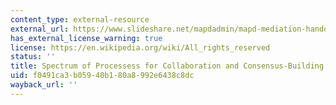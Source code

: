 ```yaml
---
content_type: external-resource
external_url: https://www.slideshare.net/mapdadmin/mapd-mediation-handout
has_external_license_warning: true
license: https://en.wikipedia.org/wiki/All_rights_reserved
status: ''
title: Spectrum of Processess for Collaboration and Consensus-Building in Public Decisions
uid: f0491ca3-b059-40b1-80a8-992e6438c8dc
wayback_url: ''
---
```


